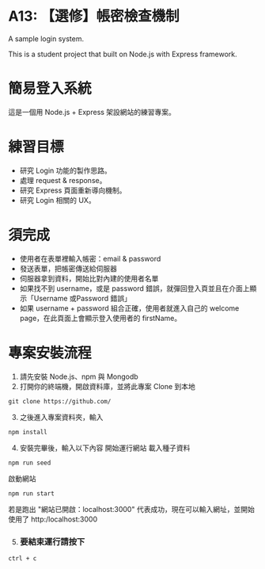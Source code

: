 # A13: 【選修】帳密檢查機制

A sample login system.

This is a student project that built on Node.js with Express framework.

# 簡易登入系統
這是一個用 Node.js + Express 架設網站的練習專案。

# 練習目標
* 研究 Login 功能的製作思路。
* 處理 request & response。
* 研究 Express 頁面重新導向機制。
* 研究 Login 相關的 UX。

# 須完成
* 使用者在表單裡輸入帳密：email & password
* 發送表單，把帳密傳送給伺服器
* 伺服器拿到資料，開始比對內建的使用者名單
* 如果找不到 username，或是 password 錯誤，就彈回登入頁並且在介面上顯示「Username 或Password 錯誤」
* 如果 username + password 組合正確，使用者就進入自己的 welcome page，在此頁面上會顯示登入使用者的 firstName。

# 專案安裝流程

1. 請先安裝 Node.js、npm 與 Mongodb
2. 打開你的終端機，開啟資料庫，並將此專案 Clone 到本地

``
git clone https://github.com/
``

3. 之後進入專案資料夾，輸入

``
npm install
``

4. 安裝完畢後，輸入以下內容 開始運行網站
載入種子資料 

``
npm run seed
``

啟動網站 

``
npm run start
``

若是跑出 "網站已開啟：localhost:3000" 代表成功，現在可以輸入網址，並開始使用了 http:/localhost:3000

5. ### 要結束運行請按下 

``
ctrl + c
``

